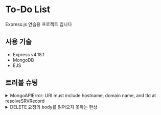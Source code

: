 # To-Do List
Express.js 연습용 프로젝트 입니다

## 사용 기술
- Express v4.18.1
- MongoDB 
- EJS

## 트러블 슈팅
<details>
  <summary>MongoAPIError: URI must include hostname, domain name, and tld
    at resolveSRVRecord</summary>
  
  - MongoDB 계정 비밀번호에 특수문자가 들어가 있어서 생긴 문제
  - 비밀번호에 특수문자를 제거 해 해결
  > https://stackoverflow.com/questions/55753484/mongoparseerror-uri-does-not-have-hostname-domain-name-and-tld/56705563
</details>

<details>
  <summary>DELETE 요청의 body를 읽어오지 못하는 현상</summary>
  
  - 
  > https://stackoverflow.com/questions/38294730/express-js-post-req-body-empty
</details>
